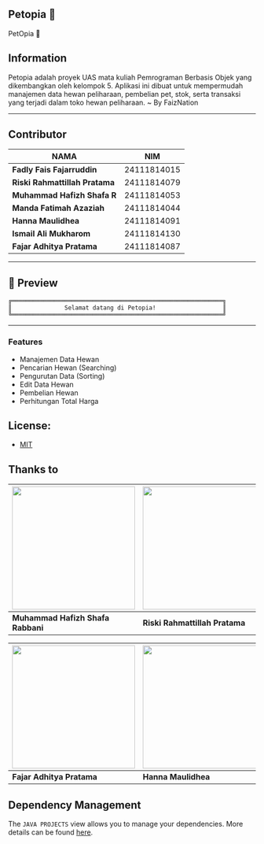 ## Petopia 🐾

PetOpia 🐾

## Information

Petopia adalah proyek UAS mata kuliah Pemrograman Berbasis Objek yang dikembangkan oleh kelompok 5. Aplikasi ini dibuat untuk mempermudah manajemen data hewan peliharaan, pembelian pet, stok, serta transaksi yang terjadi dalam toko hewan peliharaan. ~ By FaizNation

---

##  Contributor
| NAMA | NIM |
|--------|--------|
| **Fadly Fais Fajarruddin** | 24111814015 |
| **Riski Rahmattillah Pratama** | 24111814079 |
| **Muhammad Hafizh Shafa R** | 24111814053 |
| **Manda Fatimah Azaziah** | 24111814044 |
| **Hanna Maulidhea** | 24111814091 |
| **Ismail Ali Mukharom** | 24111814130 |
| **Fajar Adhitya Pratama** | 24111814087 |

---
## 📸 Preview
```
╔════════════════════════════════════════════════════════════╗
║               Selamat datang di Petopia!                   ║
╚════════════════════════════════════════════════════════════╝
```
---
### Features
- Manajemen Data Hewan  
- Pencarian Hewan (Searching)   
- Pengurutan Data (Sorting)  
- Edit Data Hewan 
- Pembelian Hewan 
- Perhitungan Total Harga 


## License: 
- [MIT](https://choosealicense.com/licenses/mit/)

## Thanks to

| [<img src="https://avatars.githubusercontent.com/u/189825677?v=4" width="250"/>](https://github.com/Apissr) | [<img src="https://avatars.githubusercontent.com/u/207812064?v=4" width="250"/>](https://github.com/rahmatsigma) |[<img src="https://avatars.githubusercontent.com/u/207877704?v=4" width="250"/>](https://github.com/mandaazaziah)  |
| --- | --- | --- |
| **Muhammad Hafizh Shafa Rabbani** | **Riski Rahmattillah Pratama** | **Manda Fatimah Azaziah** |

| [<img src="https://avatars.githubusercontent.com/u/208164527?v=4" width="250"/>](https://github.com/DitPrata03) |[<img src="https://avatars.githubusercontent.com/u/207872670?v=4" width="250"/>](https://github.com/maulidhea) | [<img src="https://avatars.githubusercontent.com/u/200033565?v=4" width="250"/>](https://github.com/IlDarkCloud) |
| --- | --- | --- |
| **Fajar Adhitya Pratama** | **Hanna Maulidhea** | **Ismail Ali Mukharom** |

## Dependency Management

The `JAVA PROJECTS` view allows you to manage your dependencies. More details can be found [here](https://github.com/microsoft/vscode-java-dependency#manage-dependencies).
